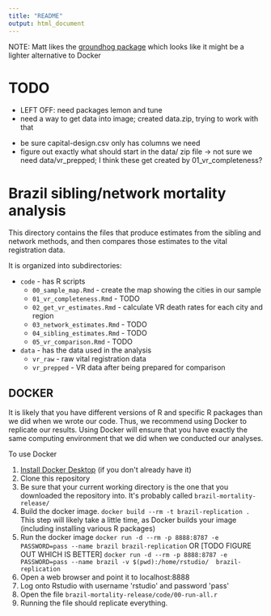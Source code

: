```yaml
---
title: "README"
output: html_document
---
```


NOTE: Matt likes the [groundhog package](https://groundhogr.com/using/)
which looks like it might be a lighter alternative to Docker

# TODO

* LEFT OFF: need packages lemon and tune
* need a way to get data into image; created data.zip, trying to work with that
- be sure capital-design.csv only has columns we need
- figure out exactly what should start in the data/ zip file
  -> not sure we need data/vr_prepped; I think these get created by 01_vr_completeness?
  

# Brazil sibling/network mortality analysis

This directory contains the files that produce estimates from the sibling
and network methods, and then compares those estimates to the vital registration data.

It is organized into subdirectories:

* `code` - has R scripts  
  * `00_sample_map.Rmd` - create the map showing the cities in our sample
  * `01_vr_completeness.Rmd` - TODO
  * `02_get_vr_estimates.Rmd` - calculate VR death rates for each city and region 
  * `03_network_estimates.Rmd` - TODO
  * `04_sibling_estimates.Rmd` - TODO
  * `05_vr_comparison.Rmd` - TODO
* `data` - has the data used in the analysis
  * `vr_raw` - raw vital registration data
  * `vr_prepped` - VR data after being prepared for comparison
  

## DOCKER

It is likely that you have different versions of R and specific R packages than we did
when we wrote our code.  Thus, we recommend using Docker to replicate our results.
Using Docker will ensure that you have exactly the same computing environment that we did
when we conducted our analyses.

To use Docker

1. [Install Docker Desktop](https://www.docker.com/get-started) (if you don't already have it)
1. Clone this repository
1. Be sure that your current working directory is the one that you downloaded the repository into. It's probably called `brazil-mortality-release/`
1. Build the docker image.
   `docker build --rm -t brazil-replication .`
   This step will likely take a little time, as Docker builds your image (including installing various R packages)
1. Run the docker image
   `docker run -d --rm -p 8888:8787 -e PASSWORD=pass --name brazil brazil-replication`
   OR [TODO FIGURE OUT WHICH IS BETTER]
   `docker run -d --rm -p 8888:8787 -e PASSWORD=pass --name brazil -v $(pwd):/home/rstudio/  brazil-replication`
1. Open a web browser and point it to localhost:8888
1. Log onto Rstudio with username 'rstudio' and password 'pass'
1. Open the file `brazil-mortality-release/code/00-run-all.r`
1. Running the file should replicate everything. 
